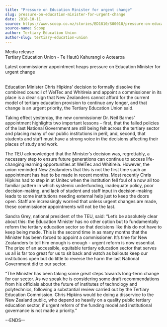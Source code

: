 ```yaml
---
title: "Pressure on Education Minister for urgent change"
slug: pressure-on-education-minister-for-urgent-change
date: 2018-10-11
source: https://www.scoop.co.nz/stories/ED1810/S00018/pressure-on-education-minister-for-urgent-change.htm
source-name: Scoop
author: Tertiary Education Union
author-slug: tertiary-education-union
---
```


<p>Media release<br>Tertiary Education Union - Te Hautū
Kahurangi o Aotearoa</p>

<p>Latest commissioner appointment heaps
pressure on Education Minister for urgent
change</p>

<p><br>Education Minister Chris Hipkins’ decision to
formally dissolve the combined council of WelTec and
Whitireia and appoint a commissioner in its place is a clear
sign that New Zealanders cannot afford for the current model
of tertiary education provision to continue any longer, and
that change is an urgent priority, the Tertiary Education
Union said.</p>

<p>Taking effect yesterday, the new commissioner
Dr. Neil Barnes’ appointment highlights two important
lessons – first, that the failed policies of the last
National Government are still being felt across the tertiary
sector and placing many of our public institutions in peril,
and, second, that students and staff must have a strong
voice in the decisions affecting their places of study and
work.</p>

<p>The TEU acknowledged that the Minister’s decision
was, regrettably, a necessary step to ensure future
generations can continue to access life-changing learning
opportunities at WelTec and Whitireia. However, the union
reminded New Zealanders that this is not the first time such
an appointment has had to be made in recent months. Most
recently Chris Hipkins had to step in at Unitec when the
institution fell foul of a now all too familiar pattern in
which systemic underfunding, inadequate policy, poor
decision-making, and lack of student and staff input in
decision-making leads to some institutions needing external
help just to keep the doors open. Staff are increasingly
worried that unless urgent changes are made, these
commissioner appointments will not be the last.
</p>

<p>Sandra
Grey, national president of the TEU, said: “Let’s be
absolutely clear about this: the Education Minister has no
other option but to fundamentally reform the tertiary
education sector so that decisions like this do not have to
keep being made. This is the second time in as many months
that the Minister has been forced to appoint a commissioner.
It’s time for New Zealanders to tell him enough is enough
- urgent reform is now essential. The prize of an
accessible, equitable tertiary education sector that serves
us all is far too great for us to sit back and watch as
bailouts keep our institutions open but do little to reverse
the harm the last National Government did to our
sector.</p>

<p>“The Minister has been taking some great steps
towards long-term change for our sector. As we speak he is
considering some draft recommendations from his officials
about the future of institutes of technology and
polytechnics, following a substantial review carried out by
the Tertiary Education Commission. Chris Hipkins would be
doing a disservice to the New Zealand public, who depend so
heavily on a quality public tertiary education sector, if
urgent reform of the funding model and institutional
governance is not made a
priority.”</p>

<p>--ENDS--
</p>

